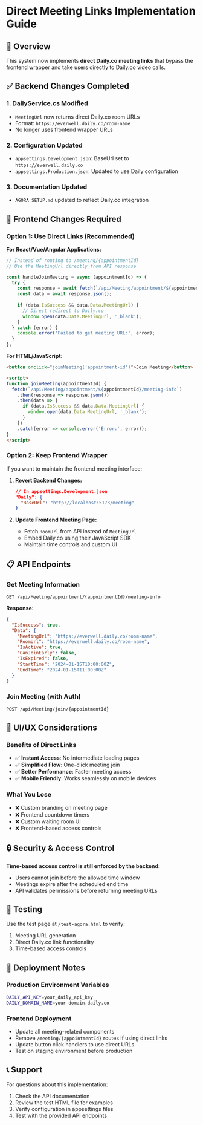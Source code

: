 # Direct Meeting Links Implementation Guide

## 🎯 Overview

This system now implements **direct Daily.co meeting links** that bypass the frontend wrapper and take users directly to Daily.co video calls.

## ✅ Backend Changes Completed

### 1. DailyService.cs Modified
- `MeetingUrl` now returns direct Daily.co room URLs
- Format: `https://everwell.daily.co/room-name`
- No longer uses frontend wrapper URLs

### 2. Configuration Updated
- `appsettings.Development.json`: BaseUrl set to `https://everwell.daily.co`
- `appsettings.Production.json`: Updated to use Daily configuration

### 3. Documentation Updated
- `AGORA_SETUP.md` updated to reflect Daily.co integration

## 🔧 Frontend Changes Required

### Option 1: Use Direct Links (Recommended)

**For React/Vue/Angular Applications:**

```javascript
// Instead of routing to /meeting/{appointmentId}
// Use the MeetingUrl directly from API response

const handleJoinMeeting = async (appointmentId) => {
  try {
    const response = await fetch(`/api/Meeting/appointment/${appointmentId}/meeting-info`);
    const data = await response.json();
    
    if (data.IsSuccess && data.Data.MeetingUrl) {
      // Direct redirect to Daily.co
      window.open(data.Data.MeetingUrl, '_blank');
    }
  } catch (error) {
    console.error('Failed to get meeting URL:', error);
  }
};
```

**For HTML/JavaScript:**

```html
<button onclick="joinMeeting('appointment-id')">Join Meeting</button>

<script>
function joinMeeting(appointmentId) {
  fetch(`/api/Meeting/appointment/${appointmentId}/meeting-info`)
    .then(response => response.json())
    .then(data => {
      if (data.IsSuccess && data.Data.MeetingUrl) {
        window.open(data.Data.MeetingUrl, '_blank');
      }
    })
    .catch(error => console.error('Error:', error));
}
</script>
```

### Option 2: Keep Frontend Wrapper

If you want to maintain the frontend meeting interface:

1. **Revert Backend Changes:**
   ```json
   // In appsettings.Development.json
   "Daily": {
     "BaseUrl": "http://localhost:5173/meeting"
   }
   ```

2. **Update Frontend Meeting Page:**
   - Fetch `RoomUrl` from API instead of `MeetingUrl`
   - Embed Daily.co using their JavaScript SDK
   - Maintain time controls and custom UI

## 📋 API Endpoints

### Get Meeting Information
```
GET /api/Meeting/appointment/{appointmentId}/meeting-info
```

**Response:**
```json
{
  "IsSuccess": true,
  "Data": {
    "MeetingUrl": "https://everwell.daily.co/room-name",
    "RoomUrl": "https://everwell.daily.co/room-name",
    "IsActive": true,
    "CanJoinEarly": false,
    "IsExpired": false,
    "StartTime": "2024-01-15T10:00:00Z",
    "EndTime": "2024-01-15T11:00:00Z"
  }
}
```

### Join Meeting (with Auth)
```
POST /api/Meeting/join/{appointmentId}
```

## 🎨 UI/UX Considerations

### Benefits of Direct Links
- ✅ **Instant Access**: No intermediate loading pages
- ✅ **Simplified Flow**: One-click meeting join
- ✅ **Better Performance**: Faster meeting access
- ✅ **Mobile Friendly**: Works seamlessly on mobile devices

### What You Lose
- ❌ Custom branding on meeting page
- ❌ Frontend countdown timers
- ❌ Custom waiting room UI
- ❌ Frontend-based access controls

## 🔒 Security & Access Control

**Time-based access control is still enforced by the backend:**
- Users cannot join before the allowed time window
- Meetings expire after the scheduled end time
- API validates permissions before returning meeting URLs

## 🧪 Testing

Use the test page at `/test-agora.html` to verify:
1. Meeting URL generation
2. Direct Daily.co link functionality
3. Time-based access controls

## 🚀 Deployment Notes

### Production Environment Variables
```bash
DAILY_API_KEY=your_daily_api_key
DAILY_DOMAIN_NAME=your-domain.daily.co
```

### Frontend Deployment
- Update all meeting-related components
- Remove `/meeting/{appointmentId}` routes if using direct links
- Update button click handlers to use direct URLs
- Test on staging environment before production

## 📞 Support

For questions about this implementation:
1. Check the API documentation
2. Review the test HTML file for examples
3. Verify configuration in appsettings files
4. Test with the provided API endpoints